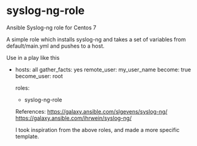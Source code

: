 # syslog-ng-role
Ansible Syslog-ng role for Centos 7

A simple role which installs syslog-ng and takes a set of variables from default/main.yml and pushes to a host.

Use in a play like this
- hosts: all
  gather_facts: yes
  remote_user: my_user_name
  become: true
  become_user: root

  roles:
    - syslog-ng-role
    
    
  References:
  https://galaxy.ansible.com/slgevens/syslog-ng/
  https://galaxy.ansible.com/ihrwein/syslog-ng/
  
  I took inspiration from the above roles, and made a more specific template.

